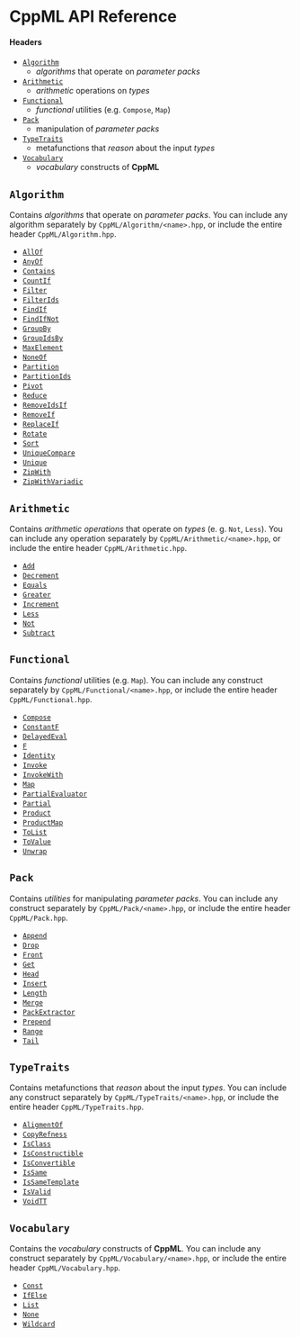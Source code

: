 # CppML API Reference

#### Headers

* [`Algorithm`](#algorithm)
  * *algorithms* that operate on *parameter packs*
* [`Arithmetic`](#arithmetic)
  * *arithmetic* operations on *types*
* [`Functional`](#functional)
  * *functional* utilities (e.g. `Compose`, `Map`)
* [`Pack`](#pack)
  * manipulation of *parameter packs*
* [`TypeTraits`](#typetraits)
  * metafunctions that *reason* about the input *types*
* [`Vocabulary`](#vocabulary)
  * *vocabulary* constructs of **CppML**

## `Algorithm`

Contains *algorithms* that operate on *parameter packs*. You can include any algorithm separately by `CppML/Algorithm/<name>.hpp`, or include the entire header `CppML/Algorithm.hpp`.

* [`AllOf`](Algorithm/AllOf.md)
* [`AnyOf`](Algorithm/AnyOf.md)
* [`Contains`](Algorithm/Contains.md)
* [`CountIf`](Algorithm/CountIf.md)
* [`Filter`](Algorithm/Filter.md)
* [`FilterIds`](Algorithm/FilterIds.md)
* [`FindIf`](Algorithm/FindIf.md)
* [`FindIfNot`](Algorithm/FindIfNot.md)
* [`GroupBy`](Algorithm/GroupBy.md)
* [`GroupIdsBy`](Algorithm/GroupIdsBy.md)
* [`MaxElement`](Algorithm/MaxElement.md)
* [`NoneOf`](Algorithm/NoneOf.md)
* [`Partition`](Algorithm/Partition.md)
* [`PartitionIds`](Algorithm/PartitionIds.md)
* [`Pivot`](Algorithm/Pivot.md)
* [`Reduce`](Algorithm/Reduce.md)
* [`RemoveIdsIf`](Algorithm/RemoveIdsIf.md)
* [`RemoveIf`](Algorithm/RemoveIf.md)
* [`ReplaceIf`](Algorithm/ReplaceIf.md)
* [`Rotate`](Algorithm/Rotate.md)
* [`Sort`](Algorithm/Sort.md)
* [`UniqueCompare`](Algorithm/UniqueCompare.md)
* [`Unique`](Algorithm/Unique.md)
* [`ZipWith`](Algorithm/ZipWith.md)
* [`ZipWithVariadic`](Algorithm/ZipWithVariadic.md)

## `Arithmetic`

Contains *arithmetic operations* that operate on *types* (e. g. `Not`, `Less`). You can include any operation separately by `CppML/Arithmetic/<name>.hpp`, or include the entire header `CppML/Arithmetic.hpp`.

* [`Add`](Arithmetic/Add.md)
* [`Decrement`](Arithmetic/Decrement.md)
* [`Equals`](Arithmetic/Equals.md)
* [`Greater`](Arithmetic/Greater.md)
* [`Increment`](Arithmetic/Increment.md)
* [`Less`](Arithmetic/Less.md)
* [`Not`](Arithmetic/Not.md)
* [`Subtract`](Arithmetic/Subtract.md)

## `Functional`

Contains *functional* utilities (e.g. `Map`). You can include any construct separately by `CppML/Functional/<name>.hpp`, or include the entire header `CppML/Functional.hpp`.

* [`Compose`](Functional/Compose.md)
* [`ConstantF`](Functional/ConstantF.md)
* [`DelayedEval`](Functional/DelayedEval.md)
* [`F`](Functional/F.md)
* [`Identity`](Functional/Identity.md)
* [`Invoke`](Functional/Invoke.md)
* [`InvokeWith`](Functional/InvokeWith.md)
* [`Map`](Functional/Map.md)
* [`PartialEvaluator`](Functional/PartialEvaluator.md)
* [`Partial`](Functional/Partial.md)
* [`Product`](Functional/Product.md)
* [`ProductMap`](Functional/ProductMap.md)
* [`ToList`](Functional/ToList.md)
* [`ToValue`](Functional/ToValue.md)
* [`Unwrap`](Functional/Unwrap.md)

## `Pack`

Contains *utilities* for manipulating *parameter packs*. You can include any construct separately by `CppML/Pack/<name>.hpp`, or include the entire header `CppML/Pack.hpp`.

* [`Append`](Pack/Append.md)
* [`Drop`](Pack/Drop.md)
* [`Front`](Pack/Front.md)
* [`Get`](Pack/Get.md)
* [`Head`](Pack/Head.md)
* [`Insert`](Pack/Insert.md)
* [`Length`](Pack/Length.md)
* [`Merge`](Pack/Merge.md)
* [`PackExtractor`](Pack/PackExtractor.md)
* [`Prepend`](Pack/Prepend.md)
* [`Range`](Pack/Range.md)
* [`Tail`](Pack/Tail.md)

## `TypeTraits`

Contains metafunctions that *reason* about the input *types*. You can include any construct separately by `CppML/TypeTraits/<name>.hpp`, or include the entire header `CppML/TypeTraits.hpp`.

* [`AligmentOf`](TypeTraits/AligmentOf.md)
* [`CopyRefness`](TypeTraits/CopyRefness.md)
* [`IsClass`](TypeTraits/IsClass.md)
* [`IsConstructible`](TypeTraits/IsConstructible.md)
* [`IsConvertible`](TypeTraits/IsConvertible.md)
* [`IsSame`](TypeTraits/IsSame.md)
* [`IsSameTemplate`](TypeTraits/IsSameTemplate.md)
* [`IsValid`](TypeTraits/IsValid.md)
* [`VoidTT`](TypeTraits/VoidTT.md)

## `Vocabulary`

Contains the *vocabulary* constructs of **CppML**. You can include any construct separately by `CppML/Vocabulary/<name>.hpp`, or include the entire header `CppML/Vocabulary.hpp`.

* [`Const`](Vocabulary/Const.md)
* [`IfElse`](Vocabulary/IfElse.md)
* [`List`](Vocabulary/List.md)
* [`None`](Vocabulary/None.md)
* [`Wildcard`](Vocabulary/Wildcard.md)

